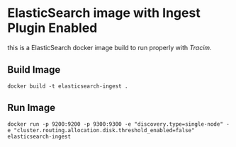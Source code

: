 # ElasticSearch image with Ingest Plugin Enabled

this is a ElasticSearch docker image build to run properly with _Tracim_.

## Build Image

    docker build -t elasticsearch-ingest .

## Run Image

    docker run -p 9200:9200 -p 9300:9300 -e "discovery.type=single-node" -e "cluster.routing.allocation.disk.threshold_enabled=false" elasticsearch-ingest
